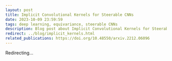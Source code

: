 ```yaml
---
layout: post
title: Implicit Convolutional Kernels for Steerable CNNs
date: 2023-10-09 23:59:59
tags: deep learning, equivariance, steerable CNNs
description: Blog post about Implicit Convolutional Kernels for Steerable CNNs
redirect: ../blog/implicit_kernels.html
related_publications: https://doi.org/10.48550/arxiv.2212.06096
---
```


Redirecting...